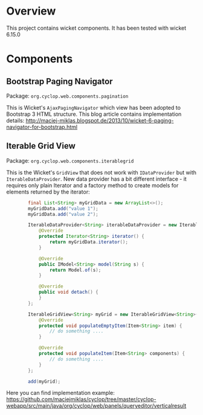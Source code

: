 # Overview
This project contains wicket components. It has been tested with wicket 6.15.0

# Components

## Bootstrap Paging Navigator
Package: `org.cyclop.web.components.pagination`

This is Wicket's `AjaxPagingNavigator` which view has been adopted to Bootstrap 3 HTML structure. This blog article contains implementation details: http://maciej-miklas.blogspot.de/2013/10/wicket-6-paging-navigator-for-bootstrap.html

## Iterable Grid View
Package: `org.cyclop.web.components.iterablegrid`

This is the Wicket's `GridView` that does not work with `IDataProvider` but with `IterableDataProvider`. New data  provider has a bit different interface - it requires only plain Iterator and a factory method to create models for elements  returned by the iterator:

``` java
		final List<String> myGridData = new ArrayList<>();
		myGridData.add("value 1");
		myGridData.add("value 2");

		IterableDataProvider<String> iterableDataProvider = new IterableDataProvider<String>(10) {
			@Override
			protected Iterator<String> iterator() {
				return myGridData.iterator();
			}

			@Override
			public IModel<String> model(String s) {
				return Model.of(s);
			}

			@Override
			public void detach() {
			}
		};

		IterableGridView<String> myGrid = new IterableGridView<String>("myGrid", iterableDataProvider) {
			@Override
			protected void populateEmptyItem(Item<String> item) {
				// do something ....
			}

			@Override
			protected void populateItem(Item<String> components) {
				// do something ....
			}
		};

		add(myGrid);

```



Here you can find implementation example: https://github.com/maciejmiklas/cyclop/tree/master/cyclop-webapp/src/main/java/org/cyclop/web/panels/queryeditor/verticalresult


